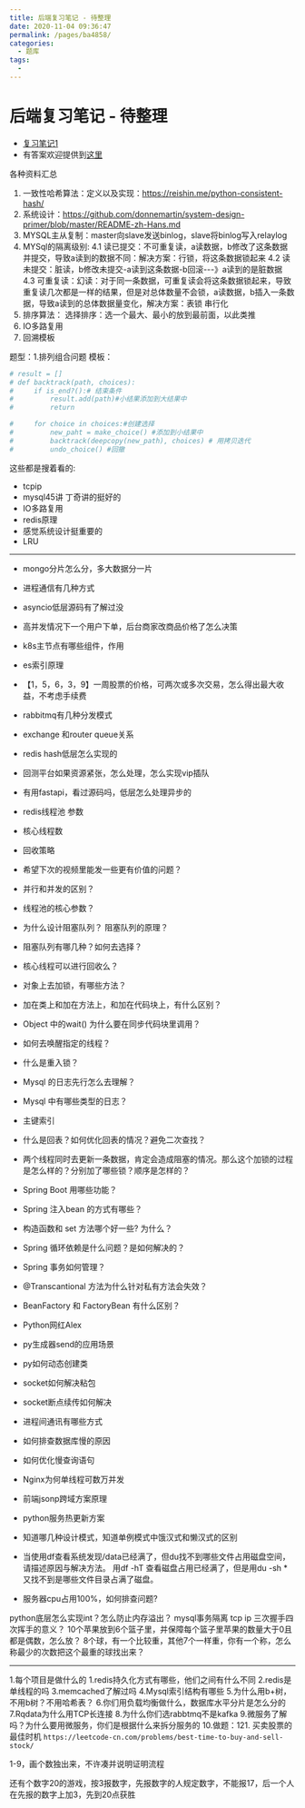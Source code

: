 ```yaml
---
title: 后端复习笔记 - 待整理
date: 2020-11-04 09:36:47
permalink: /pages/ba4858/
categories:
  - 题库
tags:
  - 
---
```


# 后端复习笔记 - 待整理

* [复习笔记1](https://anguswg.github.io/AngusWG/pages/626841/)
* 有答案欢迎提供到[这里](https://t.me/joinchat/NV4xIhmoUTl6UIeB9--IlA)

各种资料汇总

1. 一致性哈希算法：定义以及实现：<https://reishin.me/python-consistent-hash/>
2. 系统设计：<https://github.com/donnemartin/system-design-primer/blob/master/README-zh-Hans.md>
3. MYSQL主从复制：master向slave发送binlog，slave将binlog写入relaylog
4. MYSql的隔离级别:
  4.1 读已提交：不可重复读，a读数据，b修改了这条数据并提交，导致a读到的数据不同：解决方案：行锁，将这条数据锁起来
  4.2 读未提交：脏读，b修改未提交-a读到这条数据-b回滚---》a读到的是脏数据
  4.3 可重复读：幻读：对于同一条数据，可重复读会将这条数据锁起来，导致重复读几次都是一样的结果，但是对总体数量不会锁，a读数据，b插入一条数据，导致a读到的总体数据量变化，解决方案：表锁
串行化
5. 排序算法：
选择排序：选一个最大、最小的放到最前面，以此类推
6. IO多路复用
7. 回溯模板

题型：1.排列组合问题
模板：

```python
# result = []
# def backtrack(path, choices):
#     if is_end?():# 结束条件
#         result.add(path)#小结果添加到大结果中
#         return

#     for choice in choices:#创建选择
#         new_paht = make_choice() #添加到小结果中
#         backtrack(deepcopy(new_path), choices) # 用拷贝迭代
#         undo_choice() #回撤
```

这些都是搜着看的:

* tcpip
* mysql45讲 丁奇讲的挺好的
* IO多路复用
* redis原理
* 感觉系统设计挺重要的
* LRU

---

* mongo分片怎么分，多大数据分一片
* 进程通信有几种方式
* asyncio低层源码有了解过没
* 高并发情况下一个用户下单，后台商家改商品价格了怎么决策
* k8s主节点有哪些组件，作用
* es索引原理
* 【1，5，6，3，9】一周股票的价格，可两次或多次交易，怎么得出最大收益，不考虑手续费
* rabbitmq有几种分发模式
* exchange 和router queue关系
* redis hash低层怎么实现的
* 回测平台如果资源紧张，怎么处理，怎么实现vip插队
* 有用fastapi，看过源码吗，低层怎么处理异步的
* redis线程池 参数
* 核心线程数
* 回收策略
* 希望下次的视频里能发一些更有价值的问题？
* 并行和并发的区别？
* 线程池的核心参数？
* 为什么设计阻塞队列？ 阻塞队列的原理？
* 阻塞队列有哪几种？如何去选择？
* 核心线程可以进行回收么？
* 对象上去加锁，有哪些方法？
* 加在类上和加在方法上，和加在代码块上，有什么区别？
* Object 中的wait() 为什么要在同步代码块里调用？
* 如何去唤醒指定的线程？
* 什么是重入锁？
* Mysql 的日志先行怎么去理解？
* Mysql 中有哪些类型的日志？
* 主键索引
* 什么是回表？如何优化回表的情况？避免二次查找？
* 两个线程同时去更新一条数据，肯定会造成阻塞的情况。那么这个加锁的过程是怎么样的？分别加了哪些锁？顺序是怎样的？
* Spring Boot 用哪些功能？
* Spring 注入bean 的方式有哪些？
* 构造函数和 set 方法哪个好一些? 为什么？
* Spring 循环依赖是什么问题？是如何解决的？
* Spring 事务如何管理？
* @Transcantional 方法为什么针对私有方法会失效？
* BeanFactory 和 FactoryBean 有什么区别？
* Python网红Alex
* py生成器send的应用场景
* py如何动态创建类
* socket如何解决粘包
* socket断点续传如何解决
* 进程间通讯有哪些方式
* 如何排查数据库慢的原因
* 如何优化慢查询语句
* Nginx为何单线程可数万并发
* 前端jsonp跨域方案原理
* python服务热更新方案
* 知道哪几种设计模式，知道单例模式中饿汉式和懒汉式的区别

* 当使用df查看系统发现/data已经满了，但du找不到哪些文件占用磁盘空间，请描述原因与解决方法。
用df -hT 查看磁盘占用已经满了，但是用du -sh * 又找不到是哪些文件目录占满了磁盘。

* 服务器cpu占用100%，如何排查问题?

python底层怎么实现int？怎么防止内存溢出？
mysql事务隔离
tcp ip 三次握手四次挥手的意义？
10个苹果放到6个篮子里，并保障每个篮子里苹果的数量大于0且都是偶数，怎么放？
8个球，有一个比较重，其他7个一样重，你有一个称，怎么称最少的次数把这个最重的球找出来？

---

1.每个项目是做什么的
1.redis持久化方式有哪些，他们之间有什么不同
2.redis是单线程的吗
3.memcached了解过吗
4.Mysql索引结构有哪些
5.为什么用b+树，不用b树？不用哈希表？
6.你们用负载均衡做什么，数据库水平分片是怎么分的
7.Rqdata为什么用TCP长连接
8.为什么你们选rabbtmq不是kafka
9.微服务了解吗？为什么要用微服务，你们是根据什么来拆分服务的
10.做题：121. 买卖股票的最佳时机 `https://leetcode-cn.com/problems/best-time-to-buy-and-sell-stock/`

1-9，画个数独出来，不许凑并说明证明流程

还有个数字20的游戏，按3报数字，先报数字的人规定数字，不能报17，后一个人在先报的数字上加3，先到20点获胜
